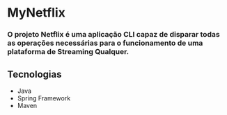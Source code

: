 # MyNetflix

### O projeto Netflix é uma aplicação CLI capaz de disparar todas as operações necessárias para o funcionamento de uma plataforma de Streaming Qualquer.
## Tecnologias

- Java
- Spring Framework
- Maven
